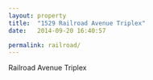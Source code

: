 ```yaml
---
layout: property
title:  "1529 Railroad Avenue Triplex"
date:   2014-09-20 16:40:57

permalink: railroad/
---
```



Railroad Avenue Triplex